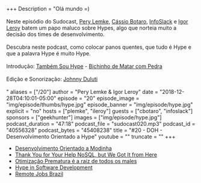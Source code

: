+++
Description = "Olá mundo =)<br/><br/> Neste episódio do Sudocast, [Pery Lemke](https://www.twitter.com/perylemke), [Cássio Botaro](https://twitter.com/cassiobotaro), [InfoSlack](https://twitter.com/infoslack) e [Igor Leroy](https://twitter.com/lerrua) batem um papo maluco sobre Hypes, algo que norteia muito a decisão dos times de desenvolvimento. <br/><br/> Descubra neste podcast, como colocar panos quentes, que tudo é Hype e que a palavra Hype é muito Hype. <br/><br/> Introdução: [Também Sou Hype](https://www.youtube.com/HermeseRenatoOficial) - [Bichinho de Matar com Pedra](https://www.youtube.com/watch?v=0w6gTQp8fN0) <br/><br/> Edição e Sonorização: [Johnny Duluti](https://www.youtube.com/ferraduravideo) <br/><br/>"
aliases = ["/20"]
author = "Pery Lemke & Igor Leroy"
date = "2018-12-28T04:10:01-05:00"
episode = "20"
episode_image = "img/episode/thumbs/hype.jpg"
episode_banner = "img/episode/hype.jpg"
explicit = "no"
hosts = ["plemke", "ileroy"]
guests = ["cbotaro", "infoslack"]
sponsors = ["geekhunter"]
images = ["img/episode/hype.jpg"]
podcast_duration = "47:18"
podcast_file = "sudocast020.mp3"
podcast_id = "40556328"
podcast_bytes = "45408238"
title = "#20 - DOH - Desenvolvimento Orientado a Hype"
youtube = ""
truncate = ""
+++
* [Desenvolvimento Orientado a Modinha](https://desenvolvimentoparaweb.com/miscelanea/desenvolvimento-orientado-a-modinha-dom/)
* [Thank You for Your Help NoSQL, but We Got It from Here](https://www.memsql.com/blog/why-nosql-databases-wrong-tool-for-modern-application/)
* [Otimização Prematura é a raiz de todos os males](http://www.vidageek.net/performance-java/otimizacao-prematura/)
* [Hype in Software Development](https://dzone.com/articles/hype-in-software-development)
* [Remote Jobs Brazil](https://github.com/lerrua/remote-jobs-brazil)
